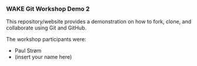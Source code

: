 ### WAKE Git Workshop Demo 2

This repository/website provides a demonstration on how to fork, clone, and collaborate using Git and GitHub.

The workshop participants were:

* Paul Strøm
* (insert your name here)
